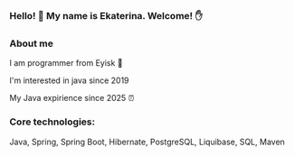 ### Hello! 👋 My name is Ekaterina. Welcome! :raised_hand:
### About me
I am programmer from Eyisk :green_book:

I'm interested in java since 2019

My Java expirience since 2025 :alarm_clock:

### Core technologies:
Java, Spring, Spring Boot, Hibernate, PostgreSQL, Liquibase, SQL, Maven


<!--
**EkaterinaKalashnikova/EkaterinaKalashnikova** is a ✨ _special_ ✨ repository because its `README.md` (this file) appears on your GitHub profile.

Here are some ideas to get you started:

- 🔭 I’m currently working on ...
- 🌱 I’m currently learning ...
- 👯 I’m looking to collaborate on ...
- 🤔 I’m looking for help with ...
- 💬 Ask me about ...
- 📫 How to reach me: ...
- 😄 Pronouns: ...
- ⚡ Fun fact: ...
-->
